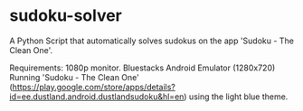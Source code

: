 # sudoku-solver
A Python Script that automatically solves sudokus on the app 'Sudoku - The Clean One'.

Requirements:
1080p monitor.
Bluestacks Android Emulator (1280x720) Running 'Sudoku - The Clean One' (https://play.google.com/store/apps/details?id=ee.dustland.android.dustlandsudoku&hl=en) using the light blue theme.
